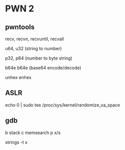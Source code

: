 # PWN 2

## pwntools

recv, recvn, recvuntil, recvall

u64, u32 (string to number)

p32, p64 (number to byte string)

b64e b64e (base64 encode/decode)

unhex enhex

## ASLR

echo 0 | sudo tee /proc/sys/kernel/randomize_va_space

## gdb

b
stack
c
memsearch
p
x/s <addr>

strings -t x <binarka>